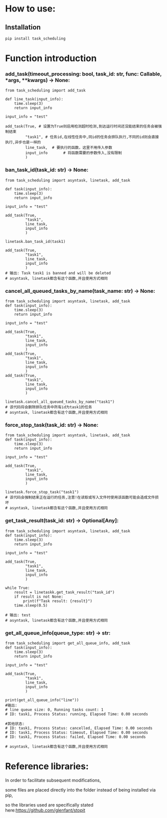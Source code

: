 # How to use:

## Installation

```
pip install task_scheduling
```

# Function introduction

### add_task(timeout_processing: bool, task_id: str, func: Callable, *args, **kwargs) -> None: 
```
from task_scheduling import add_task

def line_task(input_info):
    time.sleep(3)
    return input_info
    
input_info = "test"

add_task(True, # 设置为True则启用检测超时检测,到达运行时间还没能结束的任务会被强制结束
         "task1", # 任务id,在线性任务中,同id的任务会排队执行,不同的id则会直接执行,异步也是一样的
         line_task,  # 要执行的函数，这里不用传入参数
         input_info       # 将函数需要的参数传入,没有限制
         ) 
```

### ban_task_id(task_id: str) -> None:
```
from task_scheduling import asyntask, linetask, add_task

def task(input_info):
    time.sleep(3)
    return input_info
    
input_info = "test"

add_task(True, 
         "task1", 
         line_task,  
         input_info      
         )
  
linetask.ban_task_id(task1)

add_task(True, 
         "task1", 
         line_task,  
         input_info      
         )
# 输出: Task task1 is banned and will be deleted
# asyntask, linetask都含有这个函数,并且使用方式相同
```

### cancel_all_queued_tasks_by_name(task_name: str) -> None:

```
from task_scheduling import asyntask, linetask, add_task
def task(input_info):
    time.sleep(3)
    return input_info
    
input_info = "test"

add_task(True, 
         "task1", 
         line_task,  
         input_info      
         )
add_task(True, 
         "task1", 
         line_task,  
         input_info      
         )
add_task(True, 
         "task1", 
         line_task,  
         input_info      
         )
         
linetask.cancel_all_queued_tasks_by_name("task1")
# 该代码将会删除排队任务中所有id为task1的任务
# asyntask, linetask都含有这个函数,并且使用方式相同             
```

### force_stop_task(task_id: str) -> None:

```
from task_scheduling import asyntask, linetask, add_task
def task(input_info):
    time.sleep(3)
    return input_info
    
input_info = "test"

add_task(True, 
         "task1", 
         line_task,  
         input_info      
         )
         
linetask.force_stop_task("task1")        
# 该代码会强制结束正在运行的任务,注意!在读取或写入文件时使用该函数可能会造成文件损坏
# asyntask, linetask都含有这个函数,并且使用方式相同     
```

### get_task_result(task_id: str) -> Optional[Any]:

```
from task_scheduling import asyntask, linetask, add_task
def task(input_info):
    time.sleep(3)
    return input_info
    
input_info = "test"

add_task(True, 
         "task1", 
         line_task,  
         input_info      
         )
         
while True:
    result = linetaskk.get_task_result("task_id")
    if result is not None:
        print(f"Task result: {result}")
    time.sleep(0.5) 
    
# 输出: test
# asyntask, linetask都含有这个函数,并且使用方式相同
```

### get_all_queue_info(queue_type: str) -> str:

```
from task_scheduling import get_all_queue_info, add_task
def task(input_info):
    time.sleep(3)
    return input_info
    
input_info = "test"

add_task(True, 
         "task1", 
         line_task,  
         input_info      
         )

print(get_all_queue_info("line"))
#输出:
# line queue size: 0, Running tasks count: 1
# ID: task1, Process Status: running, Elapsed Time: 0.00 seconds

#其他状态:
# ID: task1, Process Status: cancelled, Elapsed Time: 0.00 seconds
# ID: task1, Process Status: timeout, Elapsed Time: 0.00 seconds
# ID: task1, Process Status: failed, Elapsed Time: 0.00 seconds

# asyntask, linetask都含有这个函数,并且使用方式相同
```

# Reference libraries:

In order to facilitate subsequent modifications,

some files are placed directly into the folder instead of being installed via pip,

so the libraries used are specifically stated here:https://github.com/glenfant/stopit
